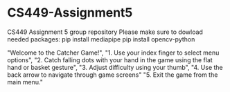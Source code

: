 # CS449-Assignment5
CS449 Assignment 5 group repository
Please make sure to dowload needed packages:
pip install mediapipe
pip install opencv-python

"Welcome to the Catcher Game!",
"1. Use your index finger to select menu options",
"2. Catch falling dots with your hand in the game using the flat hand or basket gesture",
"3. Adjust difficulty using your thumb",
"4. Use the back arrow to navigate through game screens"
"5. Exit the game from the main menu."
